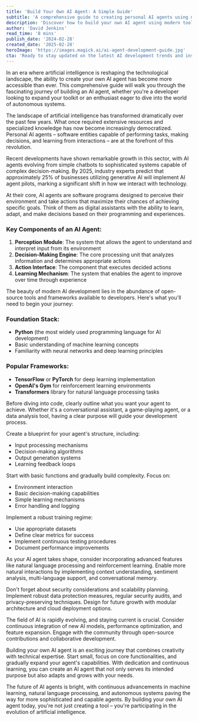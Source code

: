 ```yaml
---
title: 'Build Your Own AI Agent: A Simple Guide'
subtitle: 'A comprehensive guide to creating personal AI agents using modern tools and frameworks'
description: 'Discover how to build your own AI agent using modern tools and frameworks. This comprehensive guide covers everything from basic concepts to advanced features, security considerations, and future-proofing your AI agent. Learn about the essential components, popular frameworks, and best practices for creating sophisticated AI agents that can transform how we interact with technology.'
author: 'David Jenkins'
read_time: '8 mins'
publish_date: '2024-02-28'
created_date: '2025-02-28'
heroImage: 'https://images.magick.ai/ai-agent-development-guide.jpg'
cta: 'Ready to stay updated on the latest AI development trends and insights? Follow us on LinkedIn for regular updates, expert perspectives, and innovative approaches in AI agent development.'
---
```


In an era where artificial intelligence is reshaping the technological landscape, the ability to create your own AI agent has become more accessible than ever. This comprehensive guide will walk you through the fascinating journey of building an AI agent, whether you're a developer looking to expand your toolkit or an enthusiast eager to dive into the world of autonomous systems.

The landscape of artificial intelligence has transformed dramatically over the past few years. What once required extensive resources and specialized knowledge has now become increasingly democratized. Personal AI agents – software entities capable of performing tasks, making decisions, and learning from interactions – are at the forefront of this revolution.

Recent developments have shown remarkable growth in this sector, with AI agents evolving from simple chatbots to sophisticated systems capable of complex decision-making. By 2025, industry experts predict that approximately 25% of businesses utilizing generative AI will implement AI agent pilots, marking a significant shift in how we interact with technology.

At their core, AI agents are software programs designed to perceive their environment and take actions that maximize their chances of achieving specific goals. Think of them as digital assistants with the ability to learn, adapt, and make decisions based on their programming and experiences.

### Key Components of an AI Agent:
1. **Perception Module**: The system that allows the agent to understand and interpret input from its environment
2. **Decision-Making Engine**: The core processing unit that analyzes information and determines appropriate actions
3. **Action Interface**: The component that executes decided actions
4. **Learning Mechanism**: The system that enables the agent to improve over time through experience

The beauty of modern AI development lies in the abundance of open-source tools and frameworks available to developers. Here's what you'll need to begin your journey:

### Foundation Stack:
- **Python** (the most widely used programming language for AI development)
- Basic understanding of machine learning concepts
- Familiarity with neural networks and deep learning principles

### Popular Frameworks:
- **TensorFlow** or **PyTorch** for deep learning implementation
- **OpenAI's Gym** for reinforcement learning environments
- **Transformers** library for natural language processing tasks

Before diving into code, clearly outline what you want your agent to achieve. Whether it's a conversational assistant, a game-playing agent, or a data analysis tool, having a clear purpose will guide your development process.

Create a blueprint for your agent's structure, including:
- Input processing mechanisms
- Decision-making algorithms
- Output generation systems
- Learning feedback loops

Start with basic functions and gradually build complexity. Focus on:
- Environment interaction
- Basic decision-making capabilities
- Simple learning mechanisms
- Error handling and logging

Implement a robust training regime:
- Use appropriate datasets
- Define clear metrics for success
- Implement continuous testing procedures
- Document performance improvements

As your AI agent takes shape, consider incorporating advanced features like natural language processing and reinforcement learning. Enable more natural interactions by implementing context understanding, sentiment analysis, multi-language support, and conversational memory.

Don't forget about security considerations and scalability planning. Implement robust data protection measures, regular security audits, and privacy-preserving techniques. Design for future growth with modular architecture and cloud deployment options.

The field of AI is rapidly evolving, and staying current is crucial. Consider continuous integration of new AI models, performance optimization, and feature expansion. Engage with the community through open-source contributions and collaborative development.

Building your own AI agent is an exciting journey that combines creativity with technical expertise. Start small, focus on core functionalities, and gradually expand your agent's capabilities. With dedication and continuous learning, you can create an AI agent that not only serves its intended purpose but also adapts and grows with your needs.

The future of AI agents is bright, with continuous advancements in machine learning, natural language processing, and autonomous systems paving the way for more sophisticated and capable agents. By building your own AI agent today, you're not just creating a tool – you're participating in the evolution of artificial intelligence.